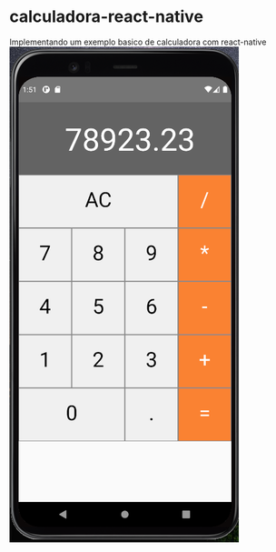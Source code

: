 # calculadora-react-native

Implementando um exemplo basico de calculadora com react-native
![screenshot](project-image.png)
